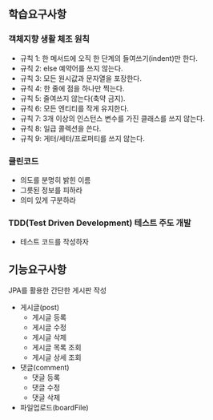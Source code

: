 ## 학습요구사항
### 객체지향 생활 체조 원칙
- 규칙 1: 한 메서드에 오직 한 단계의 들여쓰기(indent)만 한다.
- 규칙 2: else 예약어를 쓰지 않는다.
- 규칙 3: 모든 원시값과 문자열을 포장한다.
- 규칙 4: 한 줄에 점을 하나만 찍는다.
- 규칙 5: 줄여쓰지 않는다(축약 금지).
- 규칙 6: 모든 엔티티를 작게 유지한다.
- 규칙 7: 3개 이상의 인스턴스 변수를 가진 클래스를 쓰지 않는다.
- 규칙 8: 일급 콜렉션을 쓴다.
- 규칙 9: 게터/세터/프로퍼티를 쓰지 않는다.

### 클린코드
- 의도를 분명히 밝힌 이름
- 그릇된 정보를 피하라
- 의미 있게 구분하라

### TDD(Test Driven Development) 테스트 주도 개발
- 테스트 코드를 작성하자

## 기능요구사항
JPA를 활용한 간단한 게시판 작성
- 게시글(post)
  - 게시글 등록
  - 게시글 수정
  - 게시글 삭제
  - 게시글 목록 조회
  - 게시글 상세 조회
- 댓글(comment)
  - 댓글 등록
  - 댓글 수정
  - 댓글 삭제
- 파일업로드(boardFile)
